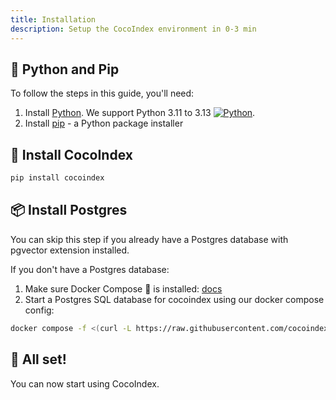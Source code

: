 ```yaml
---
title: Installation 
description: Setup the CocoIndex environment in 0-3 min
---
```


## 🐍 Python and Pip
To follow the steps in this guide, you'll need:

1. Install [Python](https://www.python.org/downloads/). We support Python 3.11 to 3.13 [![Python](https://img.shields.io/badge/python-3.11%20to%203.13-5B5BD6?logo=python&logoColor=white)](https://www.python.org/).
2. Install [pip](https://pip.pypa.io/en/stable/installation/) - a Python package installer


## 🌴 Install CocoIndex
```bash
pip install cocoindex
```

## 📦 Install Postgres

You can skip this step if you already have a Postgres database with pgvector extension installed. 

If you don't have a Postgres database:

1. Make sure Docker Compose 🐳 is installed: [docs](https://docs.docker.com/compose/install/)
2. Start a Postgres SQL database for cocoindex using our docker compose config:

```bash
docker compose -f <(curl -L https://raw.githubusercontent.com/cocoindex-io/cocoindex/refs/heads/main/dev/postgres.yaml) up -d
```

## 🎉 All set!

You can now start using CocoIndex.

